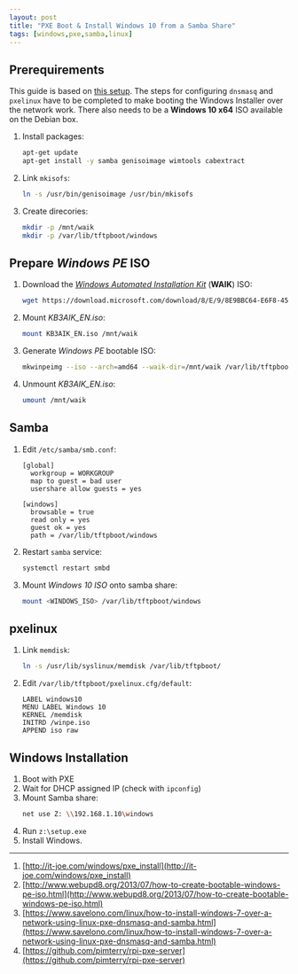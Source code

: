 ```yaml
---
layout: post
title: "PXE Boot & Install Windows 10 from a Samba Share"
tags: [windows,pxe,samba,linux]
---
```


## Prerequirements
This guide is based on [this setup](/raspberry-pi-pxe-server/). The steps for configuring `dnsmasq` and `pxelinux` have to be completed to make booting the Windows Installer over the network work.
There also needs to be a **Windows 10 x64** ISO available on the Debian box.

1. Install packages:
   ```bash
   apt-get update
   apt-get install -y samba genisoimage wimtools cabextract
   ```
2. Link `mkisofs`:
   ```bash
   ln -s /usr/bin/genisoimage /usr/bin/mkisofs
   ```
3. Create direcories:
   ```bash
   mkdir -p /mnt/waik
   mkdir -p /var/lib/tftpboot/windows
   ```

## Prepare *Windows PE* ISO

1. Download the *[Windows Automated Installation Kit](https://www.microsoft.com/en-us/download/details.aspx?id=5753)* (**WAIK**) ISO:
   ```bash
   wget https://download.microsoft.com/download/8/E/9/8E9BBC64-E6F8-457C-9B8D-F6C9A16E6D6A/KB3AIK_EN.iso
   ```
2. Mount *KB3AIK_EN.iso*:
   ```bash
   mount KB3AIK_EN.iso /mnt/waik
   ```
3. Generate *Windows PE* bootable ISO:
   ```bash
   mkwinpeimg --iso --arch=amd64 --waik-dir=/mnt/waik /var/lib/tftpboot/winpe.iso
   ```
4. Unmount *KB3AIK_EN.iso*:
   ```bash
   umount /mnt/waik
   ```

## Samba
1. Edit `/etc/samba/smb.conf`:
   ```
   [global]
     workgroup = WORKGROUP
     map to guest = bad user
     usershare allow guests = yes

   [windows]
     browsable = true
     read only = yes
     guest ok = yes
     path = /var/lib/tftpboot/windows
   ```
2. Restart `samba` service:
   ```bash
   systemctl restart smbd
   ```
3. Mount *Windows 10 ISO* onto samba share:
   ```bash
   mount <WINDOWS_ISO> /var/lib/tftpboot/windows
   ```

## pxelinux
1. Link `memdisk`:
   ```bash
   ln -s /usr/lib/syslinux/memdisk /var/lib/tftpboot/
   ```
2. Edit `/var/lib/tftpboot/pxelinux.cfg/default`:
   ```
   LABEL windows10
   MENU LABEL Windows 10
   KERNEL /memdisk
   INITRD /winpe.iso
   APPEND iso raw
   ```

## Windows Installation
1. Boot with PXE
2. Wait for DHCP assigned IP (check with `ipconfig`)
3. Mount Samba share:
   ```sh
   net use Z: \\192.168.1.10\windows
   ```
4. Run `z:\setup.exe`
5. Install Windows.

---
1. [http://it-joe.com/windows/pxe_install](http://it-joe.com/windows/pxe_install)
2. [http://www.webupd8.org/2013/07/how-to-create-bootable-windows-pe-iso.html](http://www.webupd8.org/2013/07/how-to-create-bootable-windows-pe-iso.html)
3. [https://www.savelono.com/linux/how-to-install-windows-7-over-a-network-using-linux-pxe-dnsmasq-and-samba.html](https://www.savelono.com/linux/how-to-install-windows-7-over-a-network-using-linux-pxe-dnsmasq-and-samba.html)
4. [https://github.com/pimterry/rpi-pxe-server](https://github.com/pimterry/rpi-pxe-server)
